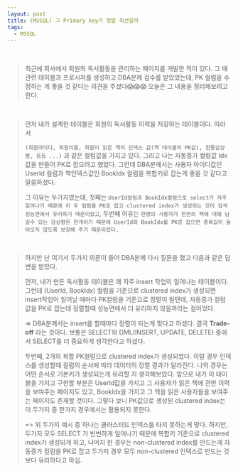 ```yaml
---
layout: post
title: (MSSQL) 그 Primary key가 정말 최선일까
tags:
  - MSSQL
---
```


<br>

> 최근에 회사에서 회원의 독서활동을 관리하는 페이지를 개발한 적이 있다. 그 때 관련 테이블과 프로시저를 생성하고 DBA분께 검수를 받았었는데, PK 컬럼을 수정하는 게 좋을 것 같다는 의견을 주셨다😱😱😱 오늘은 그 내용을 정리해보려고 한다.

<br>

> 먼저 내가 설계한 테이블은 회원의 독서활동 이력을 저장하는 테이블이다. 따라서 
> 
> `(회원아이디, 회원이름, 회원이 읽은 책의 인덱스 값(책 테이블의 PK값), 한줄감상평, 등등 ...)` 과 같은 컬럼값을 가지고 있다. 그리고 나는 자동증가 컬럼값 Idx값을 만들어 PK로 잡으려고 했었다. 그런데 DBA분께서는 사용자 아이디값인 UserId 컬럼과 책인덱스값인 BookIdx 컬럼을 복합키로 잡는게 좋을 것 같다고 말씀하셨다. 
> 
> 그 이유는 두가지였는데, 첫째는 `UserId컬럼과 BookIdx컬럼으로 select가 자주 일어나기 때문에 이 두 컬럼을 PK로 잡고 clustered index가 생성되는 것이 검색 성능면에서 유리하기 때문이었고`, 두번째 이유는 `한명의 사용자가 한권의 책에 대해 남길수 있는 감상평은 한개이기 때문에 UserId와 BookIdx를 PK로 잡으면 중복값이 들어오지 않도록 보장해 주기 때문이었다.`

<br>

> 하지만 난 여기서 두가지 의문이 들어 DBA분께 다시 질문을 했고 다음과 같은 답변을 받았다. 
> 
> 먼저, 내가 만든 독서활동 테이블은 꽤 자주 insert 작업이 일어나는 테이블이다. 그런데 (UserId, BookIdx) 컬럼을 기준으로 clustered index가 생성되면 insert작업이 일어날 때마다 PK컬럼을 기준으로 정렬이 될텐데, 자동증가 컬럼값을 PK로 잡는데 정렬할때  성능면에서 더 유리하지 않을까라는 점이었다. 
> 
> => DBA분께서는 insert를 할때마다 정렬이 되는게 맞다고 하셨다. 결국 ****Trade-off**** 라는 것이다. 보통은 SELECT와 DML(INSERT, UPDATE, DELETE) 중에서 SELECT를  더 중요하게 생각한다고 하셨다.
> 
> 두번째, 2개의 복합 PK컬럼으로 clustered index가 생성되었다. 이럴 경우 인덱스를 생성할때 컬럼의 순서에 따라 데이터의 정렬 결과가 달라진다.  나의 경우는 어떤 순서로 기본키가 생성되는게 유리할 지 생각해보았다. 앞으로 내가 이 테이블을 가지고 구현할 부분은 UserId값을 가지고 그 사용자가 읽은 책에 관한 이력을 보여주는 페이지도 있고, BookIdx을 가지고 그 책을 읽은 사용자들을 보여주는 페이지도 존재할 것이다. 그렇다 보니 PK값으로 생성된 clustered index는 이 두가지 중 한가지 경우에서는 활용되지 못한다.
> 
> => 위 두가지 예시 중 하나는 클러스터드 인덱스를 타지 못하는게 맞다. 하지만, 두가지 모두 SELECT 가 빈번하게 일어나기 때문에 복합키 기준으로 clustered index가 생성되게 하고, 나머지 한 경우는 non-clustered index를 만드는게 자동증가 컬럼을 PK로 잡고 두가지 경우 모두 non-clustered 인덱스로 만드는 것보다 유리하다고 하심. 

<br>
